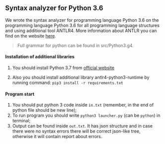 ## Syntax analyzer for Python 3.6

We wrote the syntax analyzer for programming language Python 3.6 on the programming language Python 3.6 for all programming language structures and using additional tool ANTLR4. More information about ANTLR you can find on the website [here](http://www.antlr.org/). <br>
> Full grammar for python can be found in src/Python3.g4.


#### Installation of additional libraries
        
1. You should install Python 3.7 from [official website](https://www.python.org/downloads/)

2. Also you should install additional library antlr4-python3-runtime by running command: 
`pip3 install -r requirements.txt`

#### Program start

1. You should put python 3 code inside `in.txt` (remember, in the end of python file should be new line);
2. To run program you should write `python3 launcher.py` (can be `python`) in terminal;
3. Output can be found inside `out.txt`. It has json structure and in case there were no syntax errors there will be correct json-like tree, otherwise it will contain report about errors.